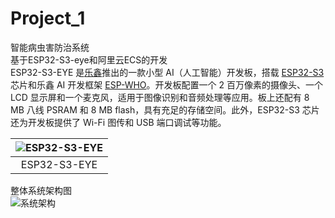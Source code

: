 # Project_1
智能病虫害防治系统  
基于ESP32-S3-eye和阿里云ECS的开发  
ESP32-S3-EYE 是[乐鑫](https://www.espressif.com/zh-hans/home)推出的一款小型 AI（人工智能）开发板，搭载 [ESP32-S3](https://www.espressif.com/zh-hans/products/socs/esp32-s3) 芯片和乐鑫 AI 开发框架 [ESP-WHO](https://github.com/espressif/esp-who/blob/master/README_CN.md)。开发板配置一个 2 百万像素的摄像头、一个 LCD 显示屏和一个麦克风，适用于图像识别和音频处理等应用。板上还配有 8 MB 八线 PSRAM 和 8 MB flash，具有充足的存储空间。此外，ESP32-S3 芯片还为开发板提供了 Wi-Fi 图传和 USB 端口调试等功能。  
<center>

| ![ESP32-S3-EYE](Project-img/ESP32-S3-EYE-isometric.png) | 
|:--:| 
|ESP32-S3-EYE|

</center>  

整体系统架构图  
![系统架构](Project-img/img-store/系统架构.png)
